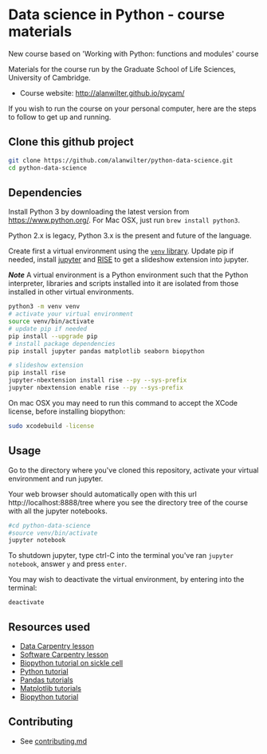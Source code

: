# Data science in Python - course materials

New course based on 'Working with Python: functions and modules' course

Materials for the course run by the Graduate School of Life Sciences, University of Cambridge.

- Course website: http://alanwilter.github.io/pycam/

If you wish to run the course on your personal computer, here are the steps to follow to get up and running.

## Clone this github project

```bash
git clone https://github.com/alanwilter/python-data-science.git
cd python-data-science
```

## Dependencies

Install Python 3 by downloading the latest version from https://www.python.org/. For Mac OSX, just run `brew install python3`.

Python 2.x is legacy, Python 3.x is the present and future of the language.

Create first a virtual environment using the [`venv` library](https://docs.python.org/3/library/venv.html). Update pip if needed, install [jupyter](http://jupyter.org/) and [RISE](https://github.com/damianavila/RISE) to get a slideshow extension into jupyter.

***Note*** A virtual environment is a Python environment such that the Python interpreter, libraries and scripts installed into it are isolated from those installed in other virtual environments.

```bash
python3 -m venv venv
# activate your virtual environment
source venv/bin/activate
# update pip if needed
pip install --upgrade pip
# install package dependencies
pip install jupyter pandas matplotlib seaborn biopython

# slideshow extension
pip install rise
jupyter-nbextension install rise --py --sys-prefix
jupyter nbextension enable rise --py --sys-prefix

```

On mac OSX you may need to run this command to accept the XCode license, before installing biopython:

```bash
sudo xcodebuild -license
```

## Usage

Go to the directory where you've cloned this repository, activate your virtual environment and run jupyter.

Your web browser should automatically open with this url http://localhost:8888/tree where you see the directory tree of the course with all the jupyter notebooks.

```bash
#cd python-data-science
#source venv/bin/activate
jupyter notebook
```

To shutdown jupyter, type ctrl-C into the terminal you've ran `jupyter notebook`, answer `y` and press `enter`.

You may wish to deactivate the virtual environment, by entering into the terminal:
```
deactivate
```

## Resources used

- [Data Carpentry lesson](https://datacarpentry.org/python-ecology-lesson/)
- [Software Carpentry lesson](http://swcarpentry.github.io/python-novice-gapminder/)
- [Biopython tutorial on sickle cell](https://krother.gitbooks.io/biopython-tutorial/content/sicklecell.html)
- [Python tutorial](https://docs.python.org/3/tutorial/index.html)
- [Pandas tutorials](http://pandas.pydata.org/pandas-docs/stable/tutorials.html)
- [Matplotlib tutorials](https://matplotlib.org/tutorials/index.html)
- [Biopython tutorial](http://biopython.org/DIST/docs/tutorial/Tutorial.html)

## Contributing

- See [contributing.md](contributing.md)
